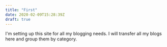 ```yaml
---
title: "First"
date: 2020-02-09T15:28:39Z
draft: true
---
```


I'm setting up this site for all my blogging needs. I will transfer all my blogs here and group them by
category. 

